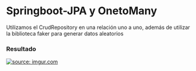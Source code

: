 
<h1>Springboot-JPA y OnetoMany</h1>
<p >Utilizamos el CrudRepository en una relación uno a uno, además de utilizar
la biblioteca faker para generar datos aleatorios</p>
<h3>Resultado</h3>
<section>
<a href="https://imgur.com/f3n3FBg"><img src="https://i.imgur.com/f3n3FBg.png" title="source: imgur.com" /></a>
</section>
